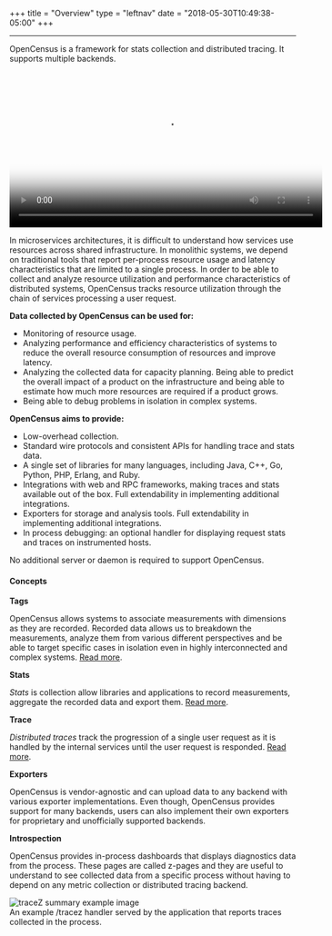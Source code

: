 +++
title = "Overview"
type = "leftnav"
date = "2018-05-30T10:49:38-05:00"
+++

---

OpenCensus is a framework for stats collection and distributed tracing. It supports multiple backends.  

<div class="video-responsive">
	<video width="550px" poster="../img/vidposter.svg" controls>
		<source src="https://storage.googleapis.com/opencensusio/OpenCensusVideo.mp4" type="video/mp4">
		<p>This browser does not support the video element. <a href="https://storage.googleapis.com/opencensusio/OpenCensusVideo.mp4">Here</a> is a link to the video instead.</p>
	</video>
</div>


In microservices architectures, it is difficult to understand how services use resources across shared infrastructure. In monolithic systems, we depend on traditional tools that report per-process resource usage and latency characteristics that are limited to a single process. In order to be able to collect and analyze resource utilization and performance characteristics of distributed systems, OpenCensus tracks resource utilization through the chain of services processing a user request.  

__Data collected by OpenCensus can be used for:__  

* Monitoring of resource usage.
* Analyzing performance and efficiency characteristics of systems to reduce the overall resource consumption of resources and improve latency.
* Analyzing the collected data for capacity planning. Being able to predict the overall impact of a product on the infrastructure and being able to estimate how much more resources are required if a product grows.
* Being able to debug problems in isolation in complex systems.

__OpenCensus aims to provide:__  

* Low-overhead collection.
* Standard wire protocols and consistent APIs for handling trace and stats data.
* A single set of libraries for many languages, including Java, C++, Go, Python, PHP, Erlang, and Ruby.
* Integrations with web and RPC frameworks, making traces and stats available out of the box. Full extendability in implementing additional integrations.
* Exporters for storage and analysis tools. Full extendability in implementing additional integrations.
* In process debugging: an optional handler for displaying request stats and traces on instrumented hosts.  

No additional server or daemon is required to support OpenCensus.

#### Concepts  

__Tags__  

OpenCensus allows systems to associate measurements with dimensions as they are recorded. Recorded data allows us to breakdown the measurements, analyze them from various different perspectives and be able to target specific cases in isolation even in highly interconnected and complex systems. [Read more](/tags). 

__Stats__  

*Stats* is collection allow libraries and applications to record measurements, aggregate the recorded data and export them. [Read more](/stats).

__Trace__  

*Distributed traces* track the progression of a single user request as it is handled by the internal services until the user request is responded. [Read more](/trace).

__Exporters__  

OpenCensus is vendor-agnostic and can upload data to any backend with various exporter implementations. Even though, OpenCensus provides support for many backends, users can also implement their own exporters for proprietary and unofficially supported backends.  

__Introspection__  

OpenCensus provides in-process dashboards that displays diagnostics data from the process. These pages are called z-pages and they are useful to understand to see collected data from a specific process without having to depend on any metric collection or distributed tracing backend.  

![traceZ summary example image](/img/traceZ.png "traceZ summary example image")  
An example /tracez handler served by the application that reports traces collected in the process.  
